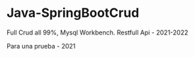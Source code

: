 # Java-SpringBootCrud
Full Crud all 99%, Mysql Workbench. Restfull Api - 2021-2022


Para una prueba - 2021
